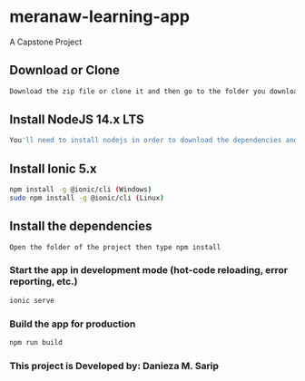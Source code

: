 # meranaw-learning-app
A Capstone Project

## Download or Clone
```bash
Download the zip file or clone it and then go to the folder you downloaded the project or cloned it.
```
## Install NodeJS 14.x LTS
```bash
You'll need to install nodejs in order to download the dependencies and plugins you need. here's the link ==> https://nodejs.org/en/
```

## Install Ionic 5.x
```bash
npm install -g @ionic/cli (Windows)
sudo npm install -g @ionic/cli (Linux)
```

## Install the dependencies
```bash
Open the folder of the project then type npm install
```

### Start the app in development mode (hot-code reloading, error reporting, etc.)
```bash
ionic serve
```

### Build the app for production
```bash
npm run build
```

### This project is Developed by: Danieza M. Sarip
